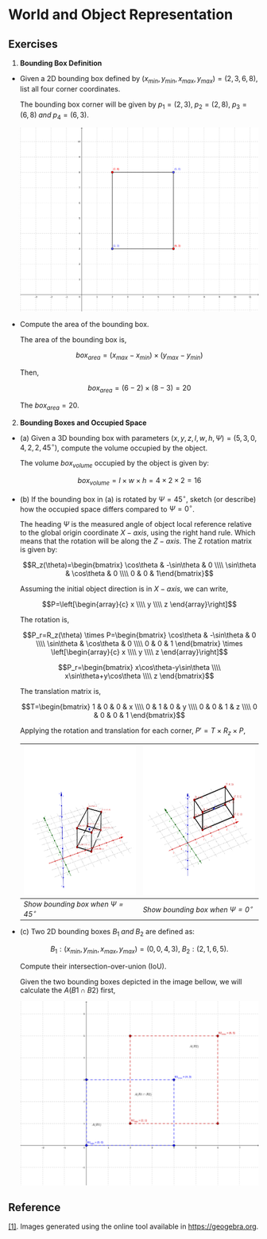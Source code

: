 # World and Object Representation

## Exercises

1. **Bounding Box Definition**
- Given a 2D bounding box defined by $\displaystyle (x_{min},y_{min},x_{max},y_{max}) = (2,3,6,8)$, list all four corner coordinates.

    The bounding box corner will be given by $\displaystyle p_1=(2,3),\;p_2=(2,8),\;p_3=(6,8)\; {\textstyle and}\; p_4=(6,3)$.

    ![Bounding box](./img/bounding_box.png)

- Compute the area of the bounding box.

    The area of the bounding box is,

    $$box_{area}=(x_{max}-x_{min})\times(y_{max}-y_{min})$$

    Then,

    $$box_{area}=(6-2)\times(8-3) = 20$$

    The $\displaystyle box_{area}=20$.

2. **Bounding Boxes and Occupied Space**
- (a) Given a 3D bounding box with parameters $\displaystyle (x,y,z,l,w,h,\Psi)=(5,3,0,4,2,2,45^\circ)$, compute the volume occupied by the object.

    The volume $\displaystyle box_{volume}$ occupied by the object is given by:

    $$box_{volume}=l \times w \times h = 4 \times 2 \times 2 = 16$$

- (b) If the bounding box in (a) is rotated by $\displaystyle \Psi=45^\circ$, sketch (or describe) how the occupied space differs compared to $\displaystyle \Psi=0^\circ$.

    The heading $\displaystyle \Psi$ is the measured angle of object local reference relative to the global origin coordinate $\textstyle X-axis$, using the right hand rule. Which means that the rotation will be along the $\textstyle Z-axis$. The Z rotation matrix is given by:

    $$R_z(\theta)=\begin{bmatrix}
        \cos\theta & -\sin\theta & 0 \\\\ \sin\theta & \cos\theta & 0 \\\\ 0 & 0 & 1\end{bmatrix}$$

    Assuming the initial object direction is in $\textstyle X-axis$, we can write,

    $$P=\left[\begin{array}{c} x \\\\ y \\\\ z \end{array}\right]$$

    The rotation is,

    $$P_r=R_z(\theta) \times P=\begin{bmatrix}
        \cos\theta & -\sin\theta & 0 \\\\ \sin\theta & \cos\theta & 0 \\\\ 0 & 0 & 1 \end{bmatrix} \times \left[\begin{array}{c} x \\\\ y \\\\ z \end{array}\right]$$
    
    $$P_r=\begin{bmatrix} x\cos\theta-y\sin\theta \\\\
        x\sin\theta+y\cos\theta \\\\
        z \end{bmatrix}$$

    The translation matrix is,

    $$T=\begin{bmatrix} 1 & 0 & 0 & x \\\\ 0 & 1 & 0 & y \\\\ 0 & 0 & 1 & z \\\\ 0 & 0 & 0 & 1 \end{bmatrix}$$
    
    Applying the rotation and translation for each corner, $\displaystyle P'=T\times R_z \times P$,

    |<img src="./img/3d_bounding_box_psi_45.png" alt="Psi 45 degree" height=300 width=300>|<img src="./img/3d_bounding_box_psi_0.png" alt="Psi 0 degree" height=300 width=300>|
    |-|-|
    |*Show bounding box when $\Psi=45^\circ$*|*Show bounding box when $\Psi=0^\circ$*|

- (c) Two 2D bounding boxes $\textstyle B_1\; and\; B_2$ are defined as:

    $$B_1:(x_{min},y_{min},x_{max},y_{max})=(0,0,4,3),\; B_2:(2,1,6,5).$$

    Compute their intersection-over-union (IoU).

    Given the two bounding boxes depicted in the image bellow, we will calculate the $\displaystyle A(B1\cap B2)$ first,

    ![bounding box plot](./img/iou.png)

    

## Reference
[[1]](https://geogebra.org). Images generated using the online tool available in https://geogebra.org.

<script type="text/javascript" src="http://cdn.mathjax.org/mathjax/latest/MathJax.js?config=TeX-AMS-MML_HTMLorMML"></script>
<script type="text/x-mathjax-config">
    MathJax.Hub.Config({ tex2jax: {inlineMath: [['$', '$']]}, messageStyle: "none" });
</script>